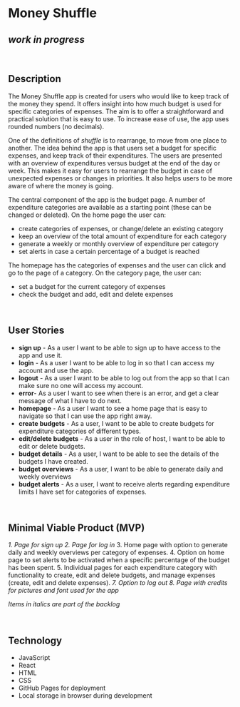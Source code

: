 # Money Shuffle
## *work in progress*


<br>


## Description

The Money Shuffle app is created for users who would like to keep track of the money they spend. It offers insight into how much budget is used for specific categories of expenses. The aim is to offer a straightforward and practical solution that is easy to use. To increase ease of use, the app uses rounded numbers (no decimals).

One of the definitions of *shuffle* is to rearrange, to move from one place to another. The idea behind the app is that users set a budget for specific expenses, and keep track of their expenditures. The users are presented with an overview of expenditures versus budget at the end of the day or week. This makes it easy for users to rearrange the budget in case of unexpected expenses or changes in priorities. It also helps users to be more aware of where the money is going.

The central component of the app is the budget page. A number of expenditure categories are available as a starting point (these can be changed or deleted). On the home page the user can:

-  create categories of expenses, or change/delete an existing category
-  keep an overview of the total amount of expenditure for each category
-  generate a weekly or monthly overview of expenditure per category
-  set alerts in case a certain percentage of a budget is reached

The homepage has the categories of expenses and the user can click and go to the page of a category. On the category page, the user can:

-  set a budget for the current category of expenses
- check the budget and add, edit and delete expenses

<br>

## User Stories

- **sign up** - As a user I want to be able to sign up to have access to the app and use it.
- **login** - As a user I want to be able to log in so that I can access my account and use the app.
- **logout** - As a user I want to be able to log out from the app so that I can make sure no one will access my account.
- **error**- As a user I want to see when there is an error, and get a clear message of what I have to do next.
- **homepage** - As a user I want to see a home page that is easy to navigate so that I can use the app right away.
- **create budgets** - As a user, I want to be able to create budgets for expenditure categories of different types.
- **edit/delete budgets** - As a user in the role of host, I want to be able to edit or delete budgets.
- **budget details** - As a user, I want to be able to see the details of the budgets I have created.
- **budget overviews** - As a user, I want to be able to generate daily and weekly overviews
- **budget alerts** - As a user, I want to receive alerts regarding expenditure limits I have set for categories of expenses.

<br>

## Minimal Viable Product (MVP)

*1. Page for sign up*
*2. Page for log in*
3. Home page with option to generate daily and weekly overviews per category of expenses.
4. Option on home page to set alerts to be activated when a specific percentage of the budget has been spent.
5. Individual pages for each expenditure category with functionality to create, edit and delete budgets, and manage expenses (create, edit and delete expenses).
*7. Option to log out*
*8. Page with credits for pictures and font used for the app*

*Items in italics are part of the backlog*

<br>

## Technology
* JavaScript
* React
* HTML
* CSS
* GitHub Pages for deployment
* Local storage in browser during development

